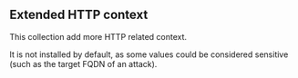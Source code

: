 ## Extended HTTP context

This collection add more HTTP related context.

It is not installed by default, as some values could be considered sensitive (such as the target FQDN of an attack).
